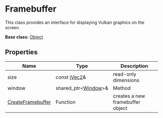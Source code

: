 # Framebuffer

This class provides an interface for displaying Vulkan graphics on the screen.

**Base class:** [Object](Object)

## Properties

| Name | Type | Description |
|---|---|---|
| size | const [iVec2](iVec2.md)& | read-only dimensions |
| window | shared_ptr<[Window](Window.md)\>& | Method | read-only window object |
| [CreateFramebuffer](CreateFramebuffer.md) | Function | creates a new framebuffer object |
